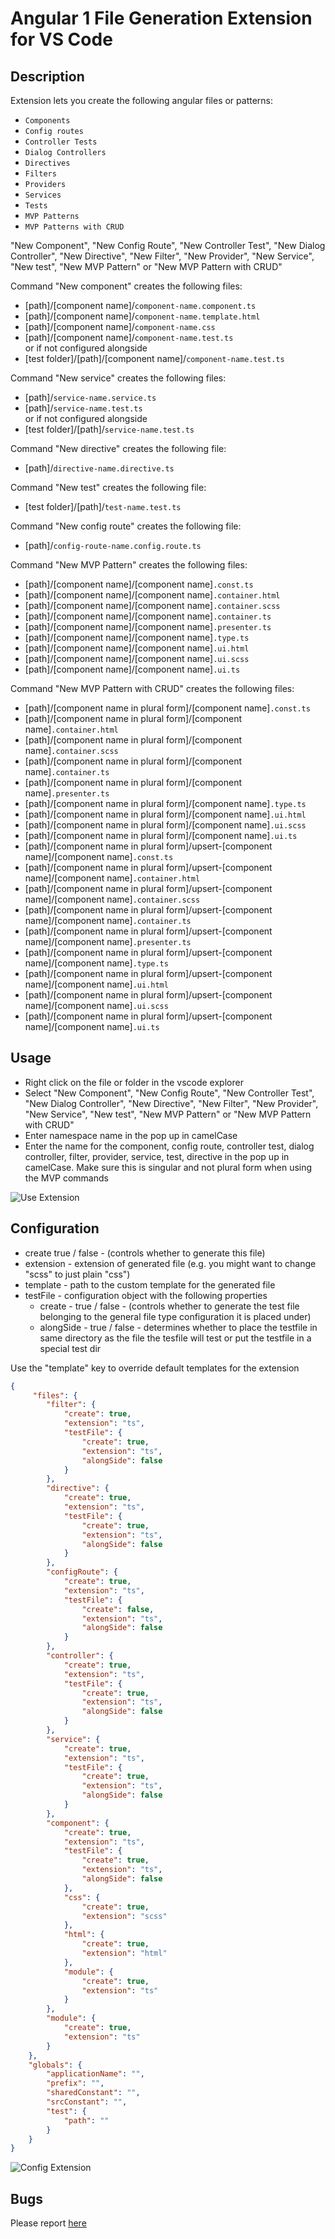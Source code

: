 # Angular 1 File Generation Extension for VS Code

## Description
Extension lets you create the following angular files or patterns:
- `Components`
- `Config routes`
- `Controller Tests`
- `Dialog Controllers`
- `Directives`
- `Filters`
- `Providers`
- `Services`
- `Tests`
- `MVP Patterns`
- `MVP Patterns with CRUD`

"New Component", "New Config Route", "New Controller Test", "New Dialog Controller", "New Directive", "New Filter", "New Provider", "New Service", "New test", "New MVP Pattern" or "New MVP Pattern with CRUD"

Command "New component" creates the following files: 
- [path]/[component name]/`component-name.component.ts`
- [path]/[component name]/`component-name.template.html`
- [path]/[component name]/`component-name.css`
- [path]/[component name]/`component-name.test.ts`  
or if not configured alongside
- [test folder]/[path]/[component name]/`component-name.test.ts` 


Command "New service" creates the following files:
- [path]/`service-name.service.ts`
- [path]/`service-name.test.ts`  
or if not configured alongside
- [test folder]/[path]/`service-name.test.ts` 

Command "New directive" creates the following file:
- [path]/`directive-name.directive.ts`

Command "New test" creates the following file:
- [test folder]/[path]/`test-name.test.ts`

Command "New config route" creates the following file:
- [path]/`config-route-name.config.route.ts`

Command "New MVP Pattern" creates the following files:
- [path]/[component name]/[component name]`.const.ts`
- [path]/[component name]/[component name]`.container.html`
- [path]/[component name]/[component name]`.container.scss`
- [path]/[component name]/[component name]`.container.ts`
- [path]/[component name]/[component name]`.presenter.ts`
- [path]/[component name]/[component name]`.type.ts`
- [path]/[component name]/[component name]`.ui.html`
- [path]/[component name]/[component name]`.ui.scss`
- [path]/[component name]/[component name]`.ui.ts`

Command "New MVP Pattern with CRUD" creates the following files:
- [path]/[component name in plural form]/[component name]`.const.ts`
- [path]/[component name in plural form]/[component name]`.container.html`
- [path]/[component name in plural form]/[component name]`.container.scss`
- [path]/[component name in plural form]/[component name]`.container.ts`
- [path]/[component name in plural form]/[component name]`.presenter.ts`
- [path]/[component name in plural form]/[component name]`.type.ts`
- [path]/[component name in plural form]/[component name]`.ui.html`
- [path]/[component name in plural form]/[component name]`.ui.scss`
- [path]/[component name in plural form]/[component name]`.ui.ts`
- [path]/[component name in plural form]/upsert-[component name]/[component name]`.const.ts`
- [path]/[component name in plural form]/upsert-[component name]/[component name]`.container.html`
- [path]/[component name in plural form]/upsert-[component name]/[component name]`.container.scss`
- [path]/[component name in plural form]/upsert-[component name]/[component name]`.container.ts`
- [path]/[component name in plural form]/upsert-[component name]/[component name]`.presenter.ts`
- [path]/[component name in plural form]/upsert-[component name]/[component name]`.type.ts`
- [path]/[component name in plural form]/upsert-[component name]/[component name]`.ui.html`
- [path]/[component name in plural form]/upsert-[component name]/[component name]`.ui.scss`
- [path]/[component name in plural form]/upsert-[component name]/[component name]`.ui.ts`


## Usage

- Right click on the file or folder in the vscode explorer
- Select "New Component", "New Config Route", "New Controller Test", "New Dialog Controller", "New Directive", "New Filter", "New Provider", "New Service", "New test", "New MVP Pattern" or "New MVP Pattern with CRUD"
- Enter namespace name in the pop up in camelCase 
- Enter the name for the component, config route, controller test, dialog controller, filter, provider, service,  test, directive in the pop up in camelCase. Make sure this is singular and not plural form when using the MVP commands


![Use Extension](assets/tutorial/createComponent.gif)

## Configuration
- create true / false - (controls whether to generate this file)
- extension - extension of generated file (e.g. you might want to change "scss" to just plain "css")
- template - path to the custom template for the generated file
- testFile - configuration object with the following properties
    - create - true / false - (controls whether to generate the test file belonging to the general file type configuration it is placed under)
    - alongSide - true / false - determines whether to place the testfile in same directory as the file the tesfile will test or put the testfile in a special test dir

Use the "template" key to override default templates for the extension

```json
{
     "files": {
        "filter": {
            "create": true,
            "extension": "ts",
            "testFile": {
                "create": true,
                "extension": "ts",
                "alongSide": false
            }
        },
        "directive": {
            "create": true,
            "extension": "ts",
            "testFile": {
                "create": true,
                "extension": "ts",
                "alongSide": false
            }
        },
        "configRoute": {
            "create": true,
            "extension": "ts",
            "testFile": {
                "create": false,
                "extension": "ts",
                "alongSide": false
            }
        },
        "controller": {
            "create": true,
            "extension": "ts",
            "testFile": {
                "create": true,
                "extension": "ts",
                "alongSide": false
            }
        },
        "service": {
            "create": true,
            "extension": "ts",
            "testFile": {
                "create": true,
                "extension": "ts",
                "alongSide": false
            }
        },
        "component": {
            "create": true,
            "extension": "ts",
            "testFile": {
                "create": true,
                "extension": "ts",
                "alongSide": false
            },
            "css": {
                "create": true,
                "extension": "scss"
            },
            "html": {
                "create": true,
                "extension": "html"
            },
            "module": {
                "create": true,
                "extension": "ts"
            }
        },
        "module": {
            "create": true,
            "extension": "ts"
        }
    },
    "globals": {
        "applicationName": "",
        "prefix": "",
        "sharedConstant": "",
        "srcConstant": "",
        "test": {
            "path": ""
        }
    }
}
```
![Config Extension](assets/tutorial/customTemplate.gif)

## Bugs

Please report [here](https://github.com/xsintill/vscode-angular1-component-generator/issues)